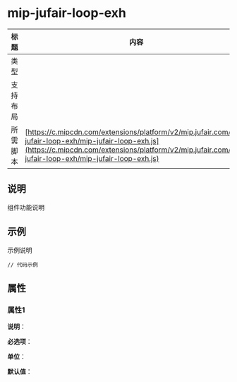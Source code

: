 # mip-jufair-loop-exh

标题|内容
----|----
类型|
支持布局|
所需脚本| [https://c.mipcdn.com/extensions/platform/v2/mip.jufair.com/mip-jufair-loop-exh/mip-jufair-loop-exh.js](https://c.mipcdn.com/extensions/platform/v2/mip.jufair.com/mip-jufair-loop-exh/mip-jufair-loop-exh.js)

## 说明

组件功能说明

## 示例

示例说明

```
// 代码示例
```

## 属性

### 属性1

**说明**：

**必选项**：

**单位**：

**默认值**：